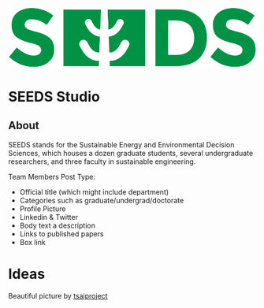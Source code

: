 ![SEEDS logo](theme/img/seeds-logo-green.png)
# SEEDS Studio

## About

SEEDS stands for the Sustainable Energy and Environmental Decision Sciences, which houses a dozen graduate students, several undergraduate researchers, and three faculty in sustainable engineering.

Team Members Post Type:
- Official title (which might include department)
- Categories such as graduate/undergrad/doctorate
- Profile Picture
- Linkedin & Twitter
- Body text a description
- Links to published papers
- Box link

# Ideas
Beautiful picture by [tsaiproject](https://www.flickr.com/photos/tsaiproject/7805788840)
